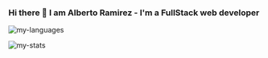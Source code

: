 ### Hi there 👋 I am Alberto Ramirez - I'm a FullStack web developer

![my-languages](https://github-readme-stats.vercel.app/api/top-langs/?username=arsalas&count_private=true&langs_count=8&layout=compact&theme=tokyonight&show_owner=true&hide=shell,makefile,objective-c)

![my-stats](https://github-readme-stats.vercel.app/api?username=arsalas&show_icons=true&theme=tokyonight&count_private=true&show_owner=true)



<!--
**arsalas/arsalas** is a ✨ _special_ ✨ repository because its `README.md` (this file) appears on your GitHub profile.

Here are some ideas to get you started:

- 🔭 I’m currently working on ...
- 🌱 I’m currently learning ...
- 👯 I’m looking to collaborate on ...
- 🤔 I’m looking for help with ...
- 💬 Ask me about ...
- 📫 How to reach me: ...
- 😄 Pronouns: ...
- ⚡ Fun fact: ...
-->

